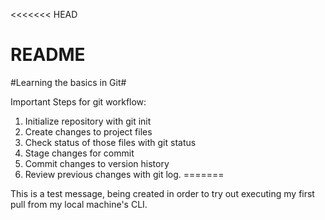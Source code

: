 <<<<<<< HEAD
 # README #
#Learning the basics in Git#

Important Steps for git workflow:

1. Initialize repository with git init
2. Create changes to project files
3. Check status of those files with git status
4. Stage changes for commit
5. Commit changes to version history
6. Review previous changes with git log. 
=======

This is a test message, being created in order to try out executing my first pull from my local machine's CLI.

